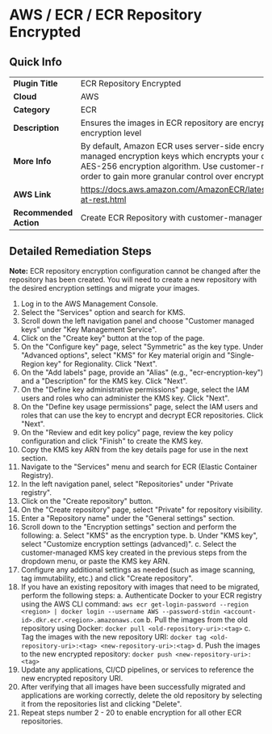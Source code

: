 # AWS / ECR / ECR Repository Encrypted

## Quick Info

| | |
|-|-|
| **Plugin Title** | ECR Repository Encrypted |
| **Cloud** | AWS |
| **Category** | ECR |
| **Description** | Ensures the images in ECR repository are encrypted using desired encryption level |
| **More Info** | By default, Amazon ECR uses server-side encryption with Amazon S3-managed encryption keys which encrypts your data at rest using an AES-256 encryption algorithm. Use customer-managed keys instead, in order to gain more granular control over encryption/decryption process. |
| **AWS Link** | https://docs.aws.amazon.com/AmazonECR/latest/userguide/encryption-at-rest.html |
| **Recommended Action** | Create ECR Repository with customer-manager keys (CMKs). |

## Detailed Remediation Steps

**Note:** ECR repository encryption configuration cannot be changed after the repository has been created. You will need to create a new repository with the desired encryption settings and migrate your images.

1. Log in to the AWS Management Console.
2. Select the "Services" option and search for KMS.
3. Scroll down the left navigation panel and choose "Customer managed keys" under "Key Management Service".
4. Click on the "Create key" button at the top of the page.
5. On the "Configure key" page, select "Symmetric" as the key type. Under "Advanced options", select "KMS" for Key material origin and "Single-Region key" for Regionality. Click "Next".
6. On the "Add labels" page, provide an "Alias" (e.g., "ecr-encryption-key") and a "Description" for the KMS key. Click "Next".
7. On the "Define key administrative permissions" page, select the IAM users and roles who can administer the KMS key. Click "Next".
8. On the "Define key usage permissions" page, select the IAM users and roles that can use the key to encrypt and decrypt ECR repositories. Click "Next".
9. On the "Review and edit key policy" page, review the key policy configuration and click "Finish" to create the KMS key.
10. Copy the KMS key ARN from the key details page for use in the next section.
11. Navigate to the "Services" menu and search for ECR (Elastic Container Registry).
12. In the left navigation panel, select "Repositories" under "Private registry".
13. Click on the "Create repository" button.
14. On the "Create repository" page, select "Private" for repository visibility.
15. Enter a "Repository name" under the "General settings" section.
16. Scroll down to the "Encryption settings" section and perform the following:
   a. Select "KMS" as the encryption type.
   b. Under "KMS key", select "Customize encryption settings (advanced)".
   c. Select the customer-managed KMS key created in the previous steps from the dropdown menu, or paste the KMS key ARN.
17. Configure any additional settings as needed (such as image scanning, tag immutability, etc.) and click "Create repository".
18. If you have an existing repository with images that need to be migrated, perform the following steps:
   a. Authenticate Docker to your ECR registry using the AWS CLI command: `aws ecr get-login-password --region <region> | docker login --username AWS --password-stdin <account-id>.dkr.ecr.<region>.amazonaws.com`
   b. Pull the images from the old repository using Docker: `docker pull <old-repository-uri>:<tag>`
   c. Tag the images with the new repository URI: `docker tag <old-repository-uri>:<tag> <new-repository-uri>:<tag>`
   d. Push the images to the new encrypted repository: `docker push <new-repository-uri>:<tag>`
19. Update any applications, CI/CD pipelines, or services to reference the new encrypted repository URI.
20. After verifying that all images have been successfully migrated and applications are working correctly, delete the old repository by selecting it from the repositories list and clicking "Delete".
21. Repeat steps number 2 - 20 to enable encryption for all other ECR repositories.
